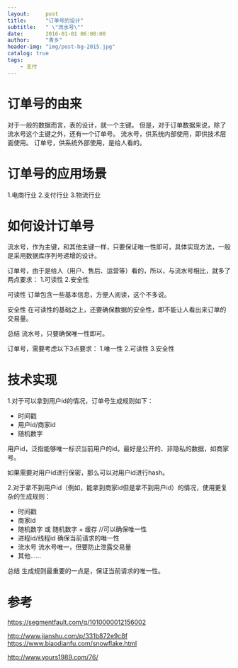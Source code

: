 ```yaml
---
layout:     post
title:      "订单号的设计"
subtitle:   " \"流水号\""
date:       2016-01-01 06:00:00
author:     "青乡"
header-img: "img/post-bg-2015.jpg"
catalog: true
tags:
    - 支付
---
```




# 订单号的由来
对于一般的数据而言，表的设计，就一个主键。
但是，对于订单数据来说，除了流水号这个主键之外，还有一个订单号。
流水号，供系统内部使用，即供技术层面使用。
订单号，供系统外部使用，是给人看的。

# 订单号的应用场景
1.电商行业
2.支付行业
3.物流行业

# 如何设计订单号
流水号，作为主键，和其他主键一样，只要保证唯一性即可，具体实现方法，一般是采用数据库序列号递增的设计。

订单号，由于是给人（用户、售后、运营等）看的，所以，与流水号相比，就多了两点要求：
1.可读性
2.安全性

可读性
订单包含一些基本信息，方便人阅读，这个不多说。

安全性
在可读性的基础之上，还要确保数据的安全性，即不能让人看出来订单的交易量。


总结
流水号，只要确保唯一性即可。

订单号，需要考虑以下3点要求：
1.唯一性
2.可读性
3.安全性

# 技术实现
1.对于可以拿到用户id的情况，订单号生成规则如下：

 - 时间戳
 - 用户id/商家id
 - 随机数字

用户id，泛指能够唯一标识当前用户的id。最好是公开的、非隐私的数据，如商家号。

如果需要对用户id进行保密，那么可以对用户id进行hash。


2.对于拿不到用户id（例如，能拿到商家id但是拿不到用户id）的情况，使用更复杂的生成规则：

 - 时间戳
 - 商家id
 - 随机数字
   或
   随机数字 + 缓存    //可以确保唯一性
 - 进程id/线程id
   确保当前请求的唯一性  
 - 流水号
   流水号唯一，但要防止泄露交易量
 - 其他……

总结
生成规则最重要的一点是，保证当前请求的唯一性。





# 参考
https://segmentfault.com/q/1010000012156002

http://www.jianshu.com/p/331b872e9c8f
https://www.biaodianfu.com/snowflake.html

http://www.yours1989.com/76/

